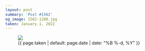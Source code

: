 ```yaml
---
layout: post
summary: 'Post #1562'
og_image: 1562-1280.jpg
taken: January 1, 2022
---
```


<figure class="post">
<img sizes="(min-width: 700px) 50vw, calc(100vw - 2rem)" src="{{ site.assets_url }}/1562-640.jpg" srcset="{{ site.assets_url }}/1562-320.jpg 320w, {{ site.assets_url }}/1562-640.jpg 640w, {{ site.assets_url }}/1562-960.jpg 960w, {{ site.assets_url }}/1562-1280.jpg 1280w"/>
<figcaption>
<time>{{ page.taken | default: page.date | date: "%B %-d, %Y" }}</time>
</figcaption>
</figure>
